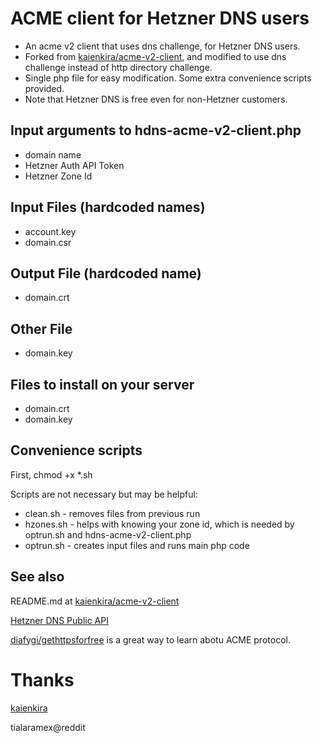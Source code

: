 # ACME client for Hetzner DNS users
* An acme v2 client that uses dns challenge, for Hetzner DNS users.
* Forked from [kaienkira/acme-v2-client](https://github.com/kaienkira/acme-v2-client), and modified to use dns challenge instead of http directory challenge.
* Single php file for easy modification.  Some extra convenience scripts provided.
* Note that Hetzner DNS is free even for non-Hetzner customers.

## Input arguments to hdns-acme-v2-client.php
* domain name
* Hetzner Auth API Token
* Hetzner Zone Id

## Input Files (hardcoded names)
* account.key
* domain.csr

## Output File (hardcoded name)
* domain.crt

## Other File
* domain.key

## Files to install on your server
* domain.crt
* domain.key

## Convenience scripts
First, chmod +x \*.sh

Scripts are not necessary but may be helpful:
* clean.sh - removes files from previous run
* hzones.sh - helps with knowing your zone id, which is needed by optrun.sh and hdns-acme-v2-client.php
* optrun.sh - creates input files and runs main php code

## See also
README.md at [kaienkira/acme-v2-client](https://github.com/kaienkira/acme-v2-client)

[Hetzner DNS Public API](https://dns.hetzner.com/api-docs/)

[diafygi/gethttpsforfree](https://github.com/diafygi/gethttpsforfree) is a great way to learn abotu ACME protocol.

# Thanks
[kaienkira](https://github.com/kaienkira)

tialaramex@reddit
